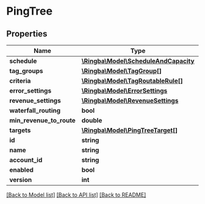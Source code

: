 # PingTree

## Properties
Name | Type | Description | Notes
------------ | ------------- | ------------- | -------------
**schedule** | [**\Ringba\Model\ScheduleAndCapacity**](ScheduleAndCapacity.md) |  | [optional] 
**tag_groups** | [**\Ringba\Model\TagGroup[]**](TagGroup.md) |  | [optional] 
**criteria** | [**\Ringba\Model\TagRoutableRule[]**](TagRoutableRule.md) |  | [optional] 
**error_settings** | [**\Ringba\Model\ErrorSettings**](ErrorSettings.md) |  | [optional] 
**revenue_settings** | [**\Ringba\Model\RevenueSettings**](RevenueSettings.md) |  | [optional] 
**waterfall_routing** | **bool** |  | [optional] 
**min_revenue_to_route** | **double** |  | [optional] 
**targets** | [**\Ringba\Model\PingTreeTarget[]**](PingTreeTarget.md) |  | [optional] 
**id** | **string** |  | [optional] 
**name** | **string** |  | [optional] 
**account_id** | **string** |  | [optional] 
**enabled** | **bool** |  | [optional] 
**version** | **int** |  | [optional] 

[[Back to Model list]](../README.md#documentation-for-models) [[Back to API list]](../README.md#documentation-for-api-endpoints) [[Back to README]](../README.md)


